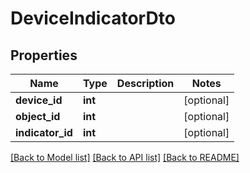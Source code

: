 # DeviceIndicatorDto

## Properties
Name | Type | Description | Notes
------------ | ------------- | ------------- | -------------
**device_id** | **int** |  | [optional] 
**object_id** | **int** |  | [optional] 
**indicator_id** | **int** |  | [optional] 

[[Back to Model list]](../README.md#documentation-for-models) [[Back to API list]](../README.md#documentation-for-api-endpoints) [[Back to README]](../README.md)

